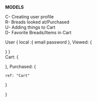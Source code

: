 **MODELS**

C- Creating user profile<br/>
R- Breads looked at/Purchased<br/>
U- Adding things to Cart<br/>
D- Favorite Breads/Items in Cart<br/>


User {
  local :{
    email
    password
  },
Viewed: {

  }
}
<br/>
  Cart: {

  },
  Purchased: {

    ref: "Cart"
  }

}
